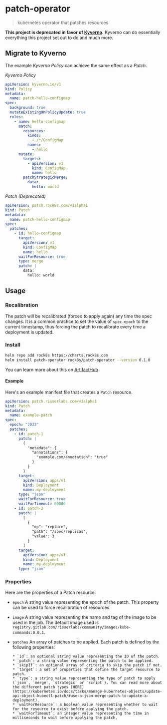 # patch-operator

> kubernetes operator that patches resources

**This project is deprecated in favor of [Kyverno](https://kyverno.io).**
Kyverno can do essentially everything this project set out to do
and much more.

## Migrate to Kyverno

The example _Kyverno Policy_ can achieve the same effect as a _Patch_.

_Kyverno Policy_

```yaml
apiVersion: kyverno.io/v1
kind: Policy
metadata:
  name: patch-hello-configmap
spec:
  background: true
  mutateExistingOnPolicyUpdate: true
  rules:
    - name: hello-configmap
      match:
        resources:
          kinds:
            - /*/ConfigMap
          names:
            - hello
      mutate:
        targets:
          - apiVersion: v1
            kind: ConfigMap
            name: hello
        patchStrategicMerge:
          data:
            hello: world
```

_Patch (Deprecated)_

```yaml
apiVersion: patch.rock8s.com/v1alpha1
kind: Patch
metadata:
  name: patch-hello-configmap
spec:
  patches:
    - id: hello-configmap
      target:
        apiVersion: v1
        kind: ConfigMap
        name: hello
      waitForResource: true
      type: merge
      patch: |
        data:
          hello: world
```

## Usage

### Recalibration

The patch will be recalibrated (forced to apply again) any time the
spec changes. It is a common practice to set the value of `spec.epoch`
to the current timestamp, thus forcing the patch to recalibrate every
time a deployment is updated.

### Install

```sh
helm repo add rock8s https://charts.rock8s.com
helm install patch-operator rock8s/patch-operator --version 0.1.0
```

You can learn more about this on [ArtifactHub](https://artifacthub.io/packages/helm/rock8s/patch-operator)

#### Example

Here's an example manifest file that creates a `Patch` resource.

```yaml
apiVersion: patch.risserlabs.com/v1alpha1
kind: Patch
metadata:
  name: example-patch
spec:
  epoch: "2023"
  patches:
    - id: patch-1
      patch: |
        {
          "metadata": {
            "annotations": {
              "example.com/annotation": "true"
            }
          }
        }
      target:
        apiVersion: apps/v1
        kind: Deployment
        name: my-deployment
      type: "json"
      waitForResource: true
      waitForTimeout: 60000
    - id: patch-2
      patch: |
        [
          {
            "op": "replace",
            "path": "/spec/replicas",
            "value": 3
          }
        ]
      target:
        apiVersion: apps/v1
        kind: Deployment
        name: my-deployment
      type: "json"
```

### Properties

Here are the properties of a Patch resource:

- `epoch`
  A string value representing the epoch of the patch. This property can be used to force recalibration of resources.

- `image`
  A string value representing the name and tag of the image to be used in the job.
  The default image used is `registry.gitlab.com/risserlabs/community/images/kube-commands:0.0.1`.

- `patches`
  An array of patches to be applied. Each patch is defined by the following properties:

      * `id`: an optional string value representing the ID of the patch.
      * `patch`: a string value representing the patch to be applied.
      * `skipIf`: an optional array of criteria to skip the patch if met.
      * `target`: a set of properties that define the target resource to patch.
      * `type`: a string value representing the type of patch to apply (`json`, `merge`, `strategic` or `script`). You can read more about the different patch types [HERE](https://kubernetes.io/docs/tasks/manage-kubernetes-objects/update-api-object-kubectl-patch/#use-a-json-merge-patch-to-update-a-deployment).
      * `waitForResource`: a boolean value representing whether to wait for the resource to exist before applying the patch.
      * `waitForTimeout`: an integer value representing the time in milliseconds to wait before applying the patch.
